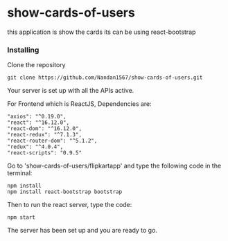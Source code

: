 # show-cards-of-users
this application is show the cards 
its can be using react-bootstrap


### Installing

Clone the repository

```
git clone https://github.com/Nandan1567/show-cards-of-users.git
```

Your server is set up with all the APIs active.

For Frontend which is ReactJS,
Dependencies are: 
```
"axios": "^0.19.0",
"react": "^16.12.0",
"react-dom": "^16.12.0",
"react-redux": "^7.1.3",
"react-router-dom": "^5.1.2",
"redux": "^4.0.4",
"react-scripts": "0.9.5"
```
Go to 'show-cards-of-users/flipkartapp' and type the following code in the terminal:

```
npm install
npm install react-bootstrap bootstrap

```
Then to run the react server, type the code:
```
npm start
```

The server has been set up and you are ready to go.
